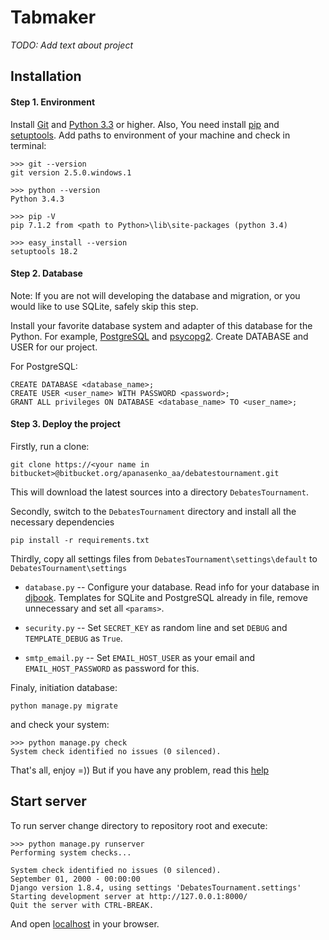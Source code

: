 # Tabmaker

*TODO: Add text about project*

## Installation

#### Step 1. Environment

Install [Git](http://git-scm.com/) and [Python 3.3](https://www.python.org/downloads/) or higher. Also, You need install [pip](https://pip.pypa.io/en/latest/installing.html) and [setuptools](https://pypi.python.org/pypi/setuptools#downloads). Add paths to environment of your machine and check in terminal:

    >>> git --version
    git version 2.5.0.windows.1

    >>> python --version
    Python 3.4.3

    >>> pip -V
    pip 7.1.2 from <path to Python>\lib\site-packages (python 3.4)

    >>> easy_install --version
    setuptools 18.2

#### Step 2. Database

Note: If you are not will developing the database and migration, or you would like to use SQLite, safely skip this step.

Install your favorite database system and adapter of this database for the Python. For example, [PostgreSQL](http://www.postgresql.org/download/) and [psycopg2](http://initd.org/psycopg/docs/install.html). Create DATABASE and USER for our project.

For PostgreSQL:

    CREATE DATABASE <database_name>;
    CREATE USER <user_name> WITH PASSWORD <password>;
    GRANT ALL privileges ON DATABASE <database_name> TO <user_name>;

#### Step 3. Deploy the project

Firstly, run a clone:

	git clone https://<your name in bitbucket>@bitbucket.org/apanasenko_aa/debatestournament.git

This will download the latest sources into a directory `DebatesTournament`.

Secondly, switch to the `DebatesTournament` directory and install all the necessary dependencies

    pip install -r requirements.txt

Thirdly, copy all settings files from `DebatesTournament\settings\default` to `DebatesTournament\settings`

*   `database.py` -- Configure your database. Read info for your database in [djbook](https://docs.djangoproject.com/en/1.8/ref/settings/#databases).   Templates for SQLite and PostgreSQL already in file, remove unnecessary and set all `<params>`.

*   `security.py` -- Set `SECRET_KEY` as random line and set `DEBUG` and `TEMPLATE_DEBUG` as `True`.

*	`smtp_email.py` -- Set `EMAIL_HOST_USER` as your email and `EMAIL_HOST_PASSWORD` as password for this.

Finaly, initiation database:

    python manage.py migrate

and check your system:

    >>> python manage.py check
    System check identified no issues (0 silenced).

That's all, enjoy =)) But if you have any problem, read this [help](http://lmgtfy.com/?q=fix+any+problem+in+django)

## Start server

To run server change directory to repository root and execute:

    >>> python manage.py runserver
    Performing system checks...

    System check identified no issues (0 silenced).
    September 01, 2000 - 00:00:00
    Django version 1.8.4, using settings 'DebatesTournament.settings'
    Starting development server at http://127.0.0.1:8000/
    Quit the server with CTRL-BREAK.

And open [localhost](http://127.0.0.1:8000/) in your browser.
